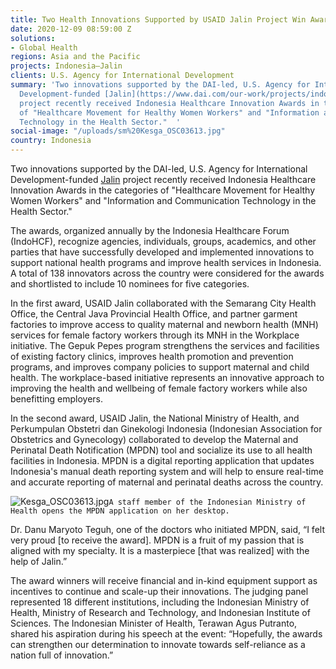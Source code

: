 ```yaml
---
title: Two Health Innovations Supported by USAID Jalin Project Win Awards
date: 2020-12-09 08:59:00 Z
solutions:
- Global Health
regions: Asia and the Pacific
projects: Indonesia—Jalin
clients: U.S. Agency for International Development
summary: 'Two innovations supported by the DAI-led, U.S. Agency for International
  Development-funded [Jalin](https://www.dai.com/our-work/projects/indonesia-jalin)
  project recently received Indonesia Healthcare Innovation Awards in the categories
  of "Healthcare Movement for Healthy Women Workers" and "Information and Communication
  Technology in the Health Sector."  '
social-image: "/uploads/sm%20Kesga_OSC03613.jpg"
country: Indonesia
---
```


Two innovations supported by the DAI-led, U.S. Agency for International Development-funded [Jalin](https://www.dai.com/our-work/projects/indonesia-jalin) project recently received Indonesia Healthcare Innovation Awards in the categories of "Healthcare Movement for Healthy Women Workers" and "Information and Communication Technology in the Health Sector."  

The awards, organized annually by the Indonesia Healthcare Forum (IndoHCF), recognize agencies, individuals, groups, academics, and other parties that have successfully developed and implemented innovations to support national health programs and improve health services in Indonesia. A total of 138 innovators across the country were considered for the awards and shortlisted to include 10 nominees for five categories. 
    
In the first award, USAID Jalin collaborated with the Semarang City Health Office, the Central Java Provincial Health Office, and partner garment factories to improve access to quality maternal and newborn health (MNH) services for female factory workers through its MNH in the Workplace initiative. The Gepuk Pepes program strengthens the services and facilities of existing factory clinics, improves health promotion and prevention programs, and improves company policies to support maternal and child health. The workplace-based initiative represents an innovative approach to improving the health and wellbeing of female factory workers while also benefitting employers. 

In the second award, USAID Jalin, the National Ministry of Health, and Perkumpulan Obstetri dan Ginekologi Indonesia (Indonesian Association for Obstetrics and Gynecology) collaborated to develop the Maternal and Perinatal Death Notification (MPDN) tool and socialize its use to all health facilities in Indonesia. MPDN is a digital reporting application that updates Indonesia's manual death reporting system and will help to ensure real-time and accurate reporting of maternal and perinatal deaths across the country. 

![Kesga_OSC03613.jpg](/uploads/Kesga_OSC03613.jpg)`A staff member of the Indonesian Ministry of Health opens the MPDN application on her desktop.`

Dr. Danu Maryoto Teguh, one of the doctors who initiated MPDN, said, “I felt very proud [to receive the award]. MPDN is a fruit of my passion that is aligned with my specialty. It is a masterpiece [that was realized] with the help of Jalin.” 

The award winners will receive financial and in-kind equipment support as incentives to continue and scale-up their innovations. The judging panel represented 18 different institutions, including the Indonesian Ministry of Health, Ministry of Research and Technology, and Indonesian Institute of Sciences. The Indonesian Minister of Health, Terawan Agus Putranto, shared his aspiration during his speech at the event: “Hopefully, the awards can strengthen our determination to innovate towards self-reliance as a nation full of innovation.”